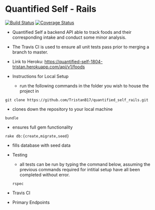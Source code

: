 # Quantified Self - Rails
[![Build Status](https://travis-ci.com/TristanB17/quantified_self_rails.svg?branch=master)](https://travis-ci.com/TristanB17/quantified_self_rails)
[![Coverage Status](https://coveralls.io/repos/github/TristanB17/quantified_self_rails/badge.svg?branch=master)](https://coveralls.io/github/TristanB17/quantified_self_rails?branch=master)

* Quantified Self a backend API able to track foods and their corresponding intake and conduct some minor analysis. 

* The Travis CI is used to ensure all unit tests pass prior to merging a branch to master.

* Link to Heroku: https://quantified-self-1804-tristan.herokuapp.com/api/v1/foods

* Instructions for Local Setup
  - run the following commands in the folder you wish to house the project in <br/>
```
git clone https://github.com/TristanB17/quantified_self_rails.git
```
  -  clones down the repository to your local machine<br/>
```
bundle
```
  - ensures full gem functionality
```
rake db:{create,migrate,seed}
```
  - fills database with seed data<br/>

* Testing 

  - all tests can be run by typing the command below, assuming the previous commands required for intitial setup have all been completed without error. <br/>
  ```
  rspec
  ```
  
* Travis CI 

* Primary Endpoints

  
  
